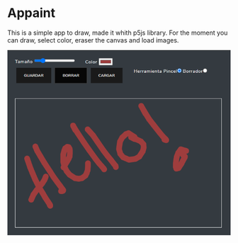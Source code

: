<h1>Appaint</h1>
<p>This is a simple app to draw, made it whith p5js library. For the moment you can draw, select color, eraser the canvas and load images.</p>
<img src="./img/app.png">